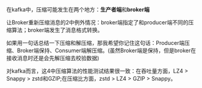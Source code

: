 在kafka中，压缩可能发生在两个地方：**生产者端**和**broker端**

让Broker重新压缩消息的2中例外情况：broker端指定了和producer端不同的压缩算法；broker端发生了消息格式转换。

如果用一句话总结一下压缩和解压缩，那我希望你记住这句话：Producer端压缩、Broker端保持、Consumer端解压缩。(虽然Broker端是保持，但是broker在接收消息时还是会先解压缩去校验数据)

对kafka而言，这4中压缩算法的性能测试结果很一致：在吞吐量方面，LZ4 > Snappy > zstd和GZIP;在压缩比方面，zstd > LZ4 > GZIP > Snappy。